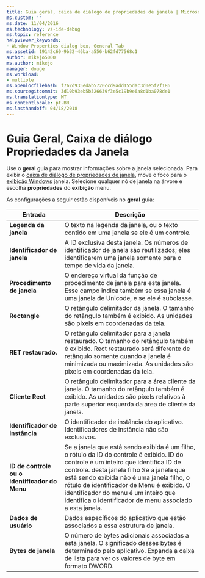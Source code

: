```yaml
---
title: Guia geral, caixa de diálogo de propriedades de janela | Microsoft Docs
ms.custom: ''
ms.date: 11/04/2016
ms.technology: vs-ide-debug
ms.topic: reference
helpviewer_keywords:
- Window Properties dialog box, General Tab
ms.assetid: 19142c60-9b32-46ba-a556-b62fd77568c1
author: mikejo5000
ms.author: mikejo
manager: douge
ms.workload:
- multiple
ms.openlocfilehash: f762d935edab5720ccd9add155dac3d0e5f2f186
ms.sourcegitcommit: 3d10b93eb5b326639f3e5c19b9e6a8d1ba078de1
ms.translationtype: MT
ms.contentlocale: pt-BR
ms.lasthandoff: 04/18/2018
---
```

# <a name="general-tab-window-properties-dialog-box"></a>Guia Geral, Caixa de diálogo Propriedades da Janela
Use o **geral** guia para mostrar informações sobre a janela selecionada. Para exibir o [caixa de diálogo de propriedades de janela](../debugger/window-properties-dialog-box.md), move o foco para o [exibição Windows](../debugger/windows-view.md) janela. Selecione qualquer nó de janela na árvore e escolha **propriedades** do **exibição** menu.  
  
 As configurações a seguir estão disponíveis no **geral** guia:  
  
|Entrada|Descrição|  
|-----------|-----------------|  
|**Legenda da janela**|O texto na legenda da janela, ou o texto contido em uma janela se ele é um controle.|  
|**Identificador de janela**|A ID exclusiva desta janela. Os números de identificador de janela são reutilizados; eles identificarem uma janela somente para o tempo de vida da janela.|  
|**Procedimento de janela**|O endereço virtual da função de procedimento de janela para esta janela. Esse campo indica também se essa janela é uma janela de Unicode, e se ele é subclasse.|  
|**Rectangle**|O retângulo delimitador da janela. O tamanho do retângulo também é exibido. As unidades são pixels em coordenadas da tela.|  
|**RET restaurado.**|O retângulo delimitador para a janela restaurado. O tamanho do retângulo também é exibido. Rect restaurado será diferente de retângulo somente quando a janela é minimizada ou maximizada. As unidades são pixels em coordenadas da tela.|  
|**Cliente Rect**|O retângulo delimitador para a área cliente da janela. O tamanho do retângulo também é exibido. As unidades são pixels relativos à parte superior esquerda da área de cliente da janela.|  
|**Identificador de instância**|O identificador de instância do aplicativo. Identificadores de instância não são exclusivos.|  
|**ID de controle ou o identificador do Menu**|Se a janela que está sendo exibida é um filho, o rótulo da ID do controle é exibido. ID do controle é um inteiro que identifica ID de controle. desta janela filho Se a janela que está sendo exibida não é uma janela filho, o rótulo de identificador de Menu é exibido. O identificador do menu é um inteiro que identifica o identificador de menu associado a esta janela.|  
|**Dados de usuário**|Dados específicos do aplicativo que estão associados a essa estrutura de janela.|  
|**Bytes de janela**|O número de bytes adicionais associadas a esta janela. O significado desses bytes é determinado pelo aplicativo. Expanda a caixa de lista para ver os valores de byte em formato DWORD.|